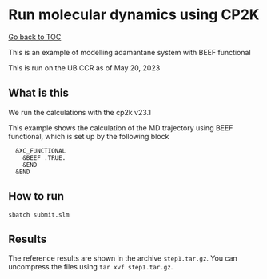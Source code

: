 # Run molecular dynamics using CP2K

[Go back to TOC](../../../../../README.md)

This is an example of modelling adamantane system with BEEF functional

This is run on the UB CCR as of May 20, 2023

## What is this

  We run the calculations with the cp2k v23.1

  This example shows the calculation of the MD trajectory using BEEF functional, which is set up by
  the following block


      &XC_FUNCTIONAL
        &BEEF .TRUE.
        &END
      &END




## How to run

    sbatch submit.slm


## Results 

 The reference results are shown in the archive `step1.tar.gz`. You can uncompress the files using `tar xvf step1.tar.gz`.


